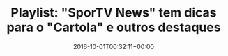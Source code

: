 ---
layout: post
title: "Playlist: \"SporTV News\" tem dicas para o \"Cartola\" e outros destaques"
date: 2016-10-01T00:32:11+00:00
external_link: "http://sportv.globo.com/site/programas/sportv-news/playlist/2016/09/playlist-sportv-news-tem-dicas-para-o-cartola-e-outros-destaques.html"
categories: news globo.com
---